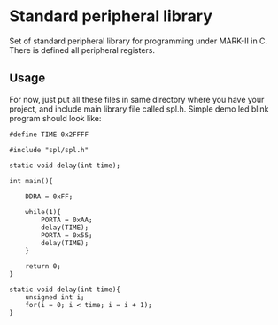 # Standard peripheral library

Set of standard peripheral library for programming under MARK-II in C. There is
defined all peripheral registers.

## Usage

For now, just put all these files in same directory where you have your project,
and include main library file called spl.h. Simple demo led blink program should
look like:

```
#define TIME 0x2FFFF

#include "spl/spl.h"

static void delay(int time);

int main(){

    DDRA = 0xFF;

    while(1){
        PORTA = 0xAA;
        delay(TIME);
        PORTA = 0x55;
        delay(TIME);
    }

    return 0;
}

static void delay(int time){
    unsigned int i;
    for(i = 0; i < time; i = i + 1);
}
```
